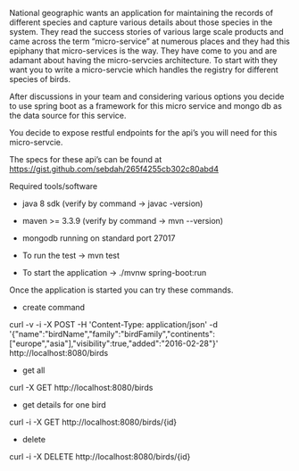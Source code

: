 
National geographic wants an application for maintaining the records of different species and capture various details about those species in the system. They read the success stories of various large scale products and came across the term “micro-service” at numerous places and they had this epiphany that micro-services is the way. They have come to you and are adamant about having the micro-servcies architecture. To start with they want you to write a micro-servcie which handles the registry for different species of birds. 

After discussions in your team and considering various options you decide to use spring boot as a framework for this micro service and mongo db as the data source for this service.

You decide to expose restful endpoints for the api’s you will need for this micro-servcie. 

The specs for these api’s can be found at https://gist.github.com/sebdah/265f4255cb302c80abd4

Required tools/software

* java 8 sdk (verify by command -> javac -version)
* maven >= 3.3.9 (verify by command ->  mvn --version)
* mongodb running on standard port 27017

* To run the test -> mvn test
* To start the application -> ./mvnw  spring-boot:run


Once the application is started you can try these commands.

* create command

curl -v -i -X POST -H 'Content-Type: application/json' -d '{"name":"birdName","family":"birdFamily","continents":["europe","asia"],"visibility":true,"added":"2016-02-28"}' http://localhost:8080/birds

* get all

curl -X GET http://localhost:8080/birds

* get details for one bird

curl -i -X GET http://localhost:8080/birds/{id}

* delete

curl -i -X DELETE http://localhost:8080/birds/{id}



